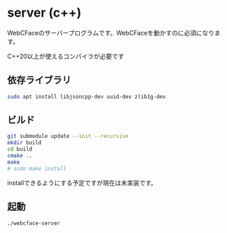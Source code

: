 # server (c++)

WebCFaceのサーバープログラムです。WebCFaceを動かすのに必須になります。

C++20以上が使えるコンパイラが必要です

## 依存ライブラリ

```bash
sudo apt install libjsoncpp-dev uuid-dev zlib1g-dev
```

## ビルド

```bash
git submodule update --init --recursive
mkdir build
cd build
cmake ..
make
# sudo make install
```

installできるようにする予定ですが現在は未実装です。

## 起動

```bash
./webcface-server
```
